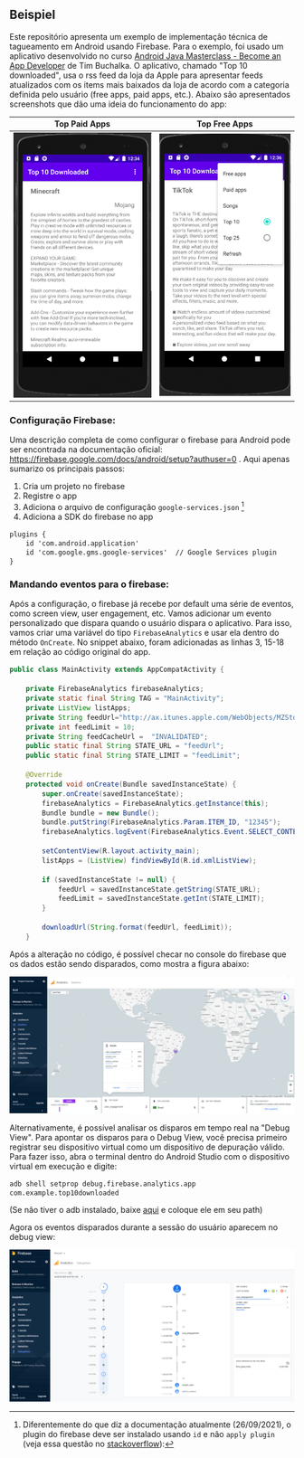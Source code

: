 ## Beispiel

Este repositório apresenta um exemplo de implementação técnica de tagueamento em Android usando Firebase. Para o exemplo, foi usado um aplicativo desenvolvido no curso [Android Java Masterclass - Become an App Developer](https://www.udemy.com/course/master-android-7-nougat-java-app-development-step-by-step/) de Tim Buchalka. O aplicativo, chamado "Top 10 downloaded", usa o rss feed da loja da Apple para apresentar feeds atualizados com os items mais baixados da loja de acordo com a categoria definida pelo usuário (free apps, paid apps, etc.). Abaixo são apresentados screenshots que dão uma ideia do funcionamento do app:

  Top Paid Apps            |  Top Free Apps
:-------------------------:|:-------------------------:
![](https://github.com/lucascr91/beispiel/blob/master/images/topPaid.png)  |  ![](https://github.com/lucascr91/beispiel/blob/master/images/topFree.png)

### Configuração Firebase:

Uma descrição completa de como configurar o firebase para Android pode ser encontrada na documentação oficial: https://firebase.google.com/docs/android/setup?authuser=0 . Aqui apenas sumarizo os principais passos:

1. Cria um projeto no firebase
2. Registre o app
3. Adiciona o arquivo de configuração `google-services.json` [^1]
4. Adiciona a SDK do firebase no app

[^1]:Diferentemente do que diz a documentação atualmente (26/09/2021), o plugin do firebase deve ser instalado usando `id` e não `apply plugin` (veja essa questão no [stackoverflow](https://stackoverflow.com/questions/64538836/can-not-link-connect-android-studio-with-firebase)):

```
plugins {
    id 'com.android.application'
    id 'com.google.gms.google-services'  // Google Services plugin
}
```
### Mandando eventos para o firebase:

Após a configuração, o firebase já recebe por default uma série de eventos, como screen view, user engagement, etc. Vamos adicionar um evento personalizado que dispara quando o usuário dispara o aplicativo. Para isso, vamos criar uma variável do tipo `FirebaseAnalytics` e usar ela dentro do método `OnCreate`. No snippet abaixo, foram adicionadas as linhas 3, 15-18 em relação ao código original do app.

```java
public class MainActivity extends AppCompatActivity {

    private FirebaseAnalytics firebaseAnalytics;
    private static final String TAG = "MainActivity";
    private ListView listApps;
    private String feedUrl="http://ax.itunes.apple.com/WebObjects/MZStoreServices.woa/ws/RSS/topfreeapplications/limit=%d/xml";
    private int feedLimit = 10;
    private String feedCacheUrl =  "INVALIDATED";
    public static final String STATE_URL = "feedUrl";
    public static final String STATE_LIMIT = "feedLimit";

    @Override
    protected void onCreate(Bundle savedInstanceState) {
        super.onCreate(savedInstanceState);
        firebaseAnalytics = FirebaseAnalytics.getInstance(this);
        Bundle bundle = new Bundle();
        bundle.putString(FirebaseAnalytics.Param.ITEM_ID, "12345");
        firebaseAnalytics.logEvent(FirebaseAnalytics.Event.SELECT_CONTENT, bundle);

        setContentView(R.layout.activity_main);
        listApps = (ListView) findViewById(R.id.xmlListView);

        if (savedInstanceState != null) {
            feedUrl = savedInstanceState.getString(STATE_URL);
            feedLimit = savedInstanceState.getInt(STATE_LIMIT);
        }

        downloadUrl(String.format(feedUrl, feedLimit));
    }
```

Após a alteração no código, é possível checar no console do firebase que os dados estão sendo disparados, como mostra a figura abaixo:

![](https://github.com/lucascr91/beispiel/blob/master/images/basicEventsFirebase.png)

Alternativamente, é possível analisar os disparos em tempo real na "Debug View". Para apontar os disparos para o Debug View, você precisa primeiro registrar seu dispositivo virtual como um dispositivo de depuração válido. Para fazer isso, abra o terminal dentro do Android Studio com o dispositivo virtual em execução e digite:

```
adb shell setprop debug.firebase.analytics.app com.example.top10downloaded
```

(Se não tiver o adb instalado, baixe [aqui](https://developer.android.com/studio/releases/platform-tools) e coloque ele em seu path)

Agora os eventos disparados durante a sessão do usuário aparecem no debug view:

![](https://github.com/lucascr91/beispiel/blob/master/images/basicEventsFirebaseDebugView.png)